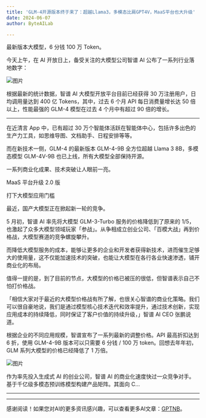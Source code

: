 ```yaml
---
title: 'GLM-4开源版本终于来了：超越Llama3，多模态比肩GPT4V，MaaS平台也大升级'
date: 2024-06-07
author: ByteAILab

---
```


最新版本大模型，6 分钱 100 万 Token。

今天上午，在 AI 开放日上，备受关注的大模型公司智谱 AI 公布了一系列行业落地数字：

![图片](https://mmbiz.qpic.cn/sz_mmbiz_jpg/KmXPKA19gWicQ5jgO2nLibxmuWYmkEdu1ibqevYYibFq2n6WOfeXdzQOpQDxicB438nLXdO9jm6ZXhpq69738kWZ8SA/640?wx_fmt=jpeg&amp;from=appmsg)

根据最新的统计数据，智谱 AI 大模型开放平台目前已经获得 30 万注册用户，日均调用量达到 400 亿 Tokens，其中，过去 6 个月 API 每日消费量增长达 50 倍以上，性能最强的 GLM-4 模型在过去 4 个月中有超过 90 倍的增长。

---


在近清言 App 中，已有超过 30 万个智能体活跃在智能体中心，包括许多出色的生产力工具，如思维导图、文档助手、日程安排等等。

而在新技术一侧，GLM-4 的最新版本 GLM-4-9B 全方位超越 Llama 3 8B，多模态模型 GLM-4V-9B 也已上线，所有大模型全部保持开源。

一系列商业化成果、技术突破让人眼前一亮。

MaaS 平台升级 2.0 版

打下大模型应用门槛 

最近，国产大模型正在掀起新一轮的竞争。

5 月初，智谱 AI 率先将大模型 GLM-3-Turbo 服务的价格降低到了原来的 1/5，也激起了众多大模型领域玩家「参战」。从争相成立创业公司、「百模大战」再到价格战，大模型赛道的竞争螺旋攀升。

而降低大模型服务的成本，能够让更多的企业和开发者获得新技术，进而催生足够大的使用量，这不仅能加速技术的突破，也能让大模型在各行各业快速渗透，铺开商业化的布局。

值得一提的是，到了目前的节点，大模型的价格已被压的很低，但智谱表示自己不怕打价格战。

「相信大家对于最近的大模型价格战有所了解，也很关心智谱的商业化策略。我们可以很自豪地说，我们是通过模型核心技术迭代和效率提升，通过技术创新，实现应用成本的持续降低，同时保证了客户价值的持续升级，」智谱 AI CEO 张鹏说道。

根据企业的不同应用规模，智谱宣布了一系列最新的调整价格。API 最高折扣达到 6 折，使用 GLM-4-9B 版本可以只需要 6 分钱 / 100 万 token。回想去年年初，GLM 系列大模型的价格已经降低了 1 万倍。

![图片](https://mmbiz.qpic.cn/sz_mmbiz_jpg/KmXPKA19gWicQ5jgO2nLibxmuWYmkEdu1ibhsRVxZphH4qkl6r14RWarJRksOPJnRfC7yEfV1BU6rFXPXQiaZ4ICzw/640?wx_fmt=jpeg&amp;from=appmsg)

作为率先投入生成式 AI 的创业公司，智谱 AI 的商业化速度快过一众竞争对手。基于千亿级多模态预训练模型构建产品矩阵。其面向 C...

---
---
感谢阅读！如果您对AI的更多资讯感兴趣，可以查看更多AI文章：[GPTNB](https://gptnb.com)。